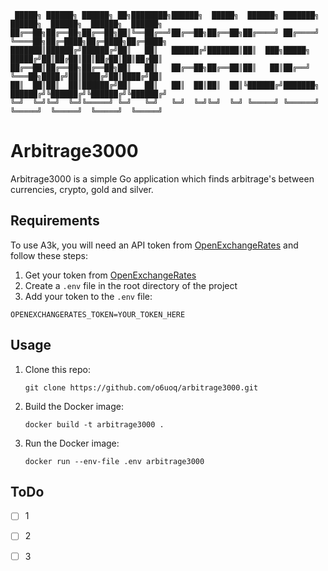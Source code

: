 ```
 █████╗ ██████╗ ██████╗ ██╗████████╗██████╗  █████╗  ██████╗ ███████╗    ██████╗  ██████╗  ██████╗  ██████╗ 
██╔══██╗██╔══██╗██╔══██╗██║╚══██╔══╝██╔══██╗██╔══██╗██╔════╝ ██╔════╝    ╚════██╗██╔═████╗██╔═████╗██╔═████╗
███████║██████╔╝██████╔╝██║   ██║   ██████╔╝███████║██║  ███╗█████╗       █████╔╝██║██╔██║██║██╔██║██║██╔██║
██╔══██║██╔══██╗██╔══██╗██║   ██║   ██╔══██╗██╔══██║██║   ██║██╔══╝       ╚═══██╗████╔╝██║████╔╝██║████╔╝██║
██║  ██║██║  ██║██████╔╝██║   ██║   ██║  ██║██║  ██║╚██████╔╝███████╗    ██████╔╝╚██████╔╝╚██████╔╝╚██████╔╝
╚═╝  ╚═╝╚═╝  ╚═╝╚═════╝ ╚═╝   ╚═╝   ╚═╝  ╚═╝╚═╝  ╚═╝ ╚═════╝ ╚══════╝    ╚═════╝  ╚═════╝  ╚═════╝  ╚═════╝
```

# Arbitrage3000

Arbitrage3000 is a simple Go application which finds arbitrage's between currencies, crypto, gold and silver.

## Requirements

To use A3k, you will need an API token from [OpenExchangeRates]([https://openexchangerates.org) and follow these steps:

1. Get your token from [OpenExchangeRates](https://openexchangerates.org)
2. Create a `.env` file in the root directory of the project
3. Add your token to the `.env` file:
```
OPENEXCHANGERATES_TOKEN=YOUR_TOKEN_HERE
```

## Usage
1. Clone this repo:
   ```
   git clone https://github.com/o6uoq/arbitrage3000.git
   ```

2. Build the Docker image:
   ```
   docker build -t arbitrage3000 .
   ```

3. Run the Docker image:
   ```
   docker run --env-file .env arbitrage3000
   ```

## ToDo
- [ ] 1
- [ ] 2
- [ ] 3
      

